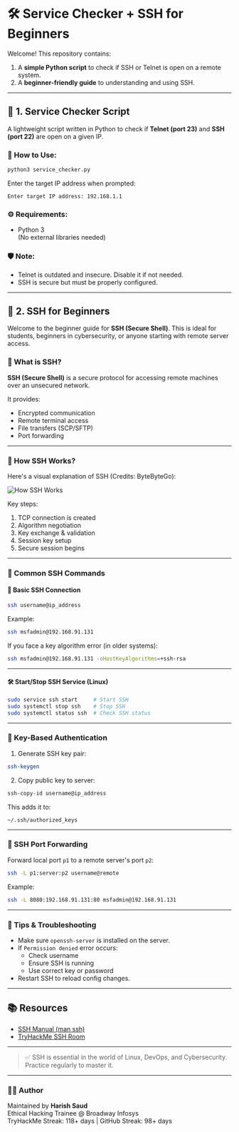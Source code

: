 
# 🛠️ Service Checker + SSH for Beginners

Welcome! This repository contains:

1. A **simple Python script** to check if SSH or Telnet is open on a remote system.
2. A **beginner-friendly guide** to understanding and using SSH.

---

## 📌 1. Service Checker Script

A lightweight script written in Python to check if **Telnet (port 23)** and **SSH (port 22)** are open on a given IP.

### 🐍 How to Use:

```bash
python3 service_checker.py
```

Enter the target IP address when prompted:

```
Enter target IP address: 192.168.1.1
```

### ⚙️ Requirements:

- Python 3  
(No external libraries needed)

### 🛡️ Note:

- Telnet is outdated and insecure. Disable it if not needed.
- SSH is secure but must be properly configured.

---

## 🔐 2. SSH for Beginners

Welcome to the beginner guide for **SSH (Secure Shell)**. This is ideal for students, beginners in cybersecurity, or anyone starting with remote server access.

### 📌 What is SSH?

**SSH (Secure Shell)** is a secure protocol for accessing remote machines over an unsecured network.

It provides:
- Encrypted communication
- Remote terminal access
- File transfers (SCP/SFTP)
- Port forwarding

---

### 🧠 How SSH Works?

Here's a visual explanation of SSH (Credits: ByteByteGo):

![How SSH Works](./ssh.gif)

Key steps:
1. TCP connection is created
2. Algorithm negotiation
3. Key exchange & validation
4. Session key setup
5. Secure session begins

---

### 🧪 Common SSH Commands

#### 🔗 Basic SSH Connection

```bash
ssh username@ip_address
```

Example:
```bash
ssh msfadmin@192.168.91.131
```

If you face a key algorithm error (in older systems):
```bash
ssh msfadmin@192.168.91.131 -oHostKeyAlgorithms=+ssh-rsa
```

---

#### 🛠️ Start/Stop SSH Service (Linux)

```bash
sudo service ssh start     # Start SSH
sudo systemctl stop ssh    # Stop SSH
sudo systemctl status ssh  # Check SSH status
```

---

### 🔐 Key-Based Authentication

1. Generate SSH key pair:
```bash
ssh-keygen
```

2. Copy public key to server:
```bash
ssh-copy-id username@ip_address
```

This adds it to:
```
~/.ssh/authorized_keys
```

---

### 🚪 SSH Port Forwarding

Forward local port `p1` to a remote server's port `p2`:

```bash
ssh -L p1:server:p2 username@remote
```

Example:
```bash
ssh -L 8080:192.168.91.131:80 msfadmin@192.168.91.131
```

---

### 🧰 Tips & Troubleshooting

- Make sure `openssh-server` is installed on the server.
- If `Permission denied` error occurs:
  - Check username
  - Ensure SSH is running
  - Use correct key or password
- Restart SSH to reload config changes.

---

## 📚 Resources

- [SSH Manual (man ssh)](https://man.openbsd.org/ssh)
- [TryHackMe SSH Room](https://tryhackme.com)

---

> ✅ SSH is essential in the world of Linux, DevOps, and Cybersecurity. Practice regularly to master it.

---

### 🧑‍💻 Author

Maintained by **Harish Saud**  
Ethical Hacking Trainee @ Broadway Infosys  
TryHackMe Streak: 118+ days | GitHub Streak: 98+ days  
